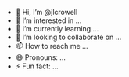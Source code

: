 - 👋 Hi, I’m @jlcrowell
- 👀 I’m interested in ...
- 🌱 I’m currently learning ...
- 💞️ I’m looking to collaborate on ...
- 📫 How to reach me ...
- 😄 Pronouns: ...
- ⚡ Fun fact: ...

<!---
jlcrowell/jlcrowell is a ✨ special ✨ repository because its `README.md` (this file) appears on your GitHub profile.
You can click the Preview link to take a look at your changes.
--->
